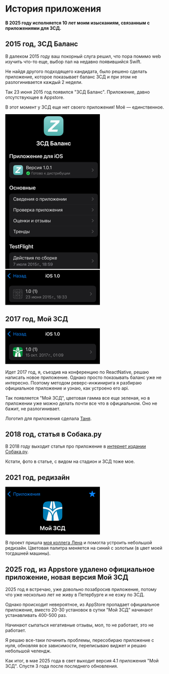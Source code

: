 # История приложения

**В 2025 году исполняется 10 лет моим изысканиям, связанным с приложениями для ЗСД.**

## 2015 год, ЗСД Баланс

В далеком 2015 году ваш покорный слуга решил, что пора помимо web изучить что-то еще, выбор пал на недавно появившийся Swift.

Не найдя другого подходящего кандидата, было решено сделать приложение, которое показывает баланс ЗСД и при этом не разлогинивается каждый 2 недели.

Так 23 июня 2015 год появился "ЗСД Баланс". Приложение, давно отсутствующее в Appstore.

В этот момент у ЗСД еще нет своего приложения! Моё — единственное.

<img src="./assets/zsd-balans-connect-main.jpeg" alt="ЗСД Баланс логотип, 2015г." width="300"/>

<img src="./assets/zsd-balans-first-version.jpeg" alt="ЗСД Баланс логотип, 2015г." width="300"/>

## 2017 год, Мой ЗСД

<img src="./assets/mywhsd-green.jpg" alt="ЗСД Баланс логотип, 2015г." width="300"/>

Идет 2017 год, я, съездив на конференцию по ReactNative, решаю написать новое приложение. Однако просто показывать баланс уже не интересно. Поэтому методом реверс-инжинирига я разбираю официальное приложение и узнаю, как устроено его api.

Так появляется "Мой ЗСД", цветовая гамма все еще зеленая, но в приложении уже можно делать почти все что в официальном. Оно не бажит, не разлогинивает.

Логотип для приложения сделала [Таня](https://t.me/exogenesis0).

## 2018 год, статья в Собака.ру

В 2018 году выходит статья про приложение в [интернет издании Собака.ру](https://www.sobaka.ru/lifestyle/technology/78414).

Кстати, фото в статье, с видом на стадион и ЗСД тоже мое.

## 2021 год, редизайн

<img src="./assets/mywhsd-connect-logo.jpg" alt="ЗСД Баланс логотип, 2015г." width="300"/>

В проект пришла [моя коллега Лена](https://t.me/mslarkina) и помогла устроить небольшой редизайн. Цветовая палитра меняется на синий с золотым (в цвет моей тогдашней машины).  

## 2025 год, из Appstore удалено официальное приложение, новая версия Мой ЗСД

2025 год я встречаю, уже довольно позабросив приложение, потому что уже несколько лет не живу в Петербурге и не езжу по ЗСД.

Однако происходит невероятное, из AppStore пропадает официальное приложение, вместо 20-30 установок в сутки "Мой ЗСД" начинают устанавливать 400-500 раз.

Начинают сыпаться негативные отзывы, мол, то не работает, это не работает. 

Я решаю все-таки починить проблемы, пересобираю приложение с нуля, обновляя все зависимости, переписываю виджет и решаю небольшой челендж.

Как итог, в мае 2025 года в свет выходит версия 4.1 приложения "Мой ЗСД". Спустя 3 года после последнего обновления.
